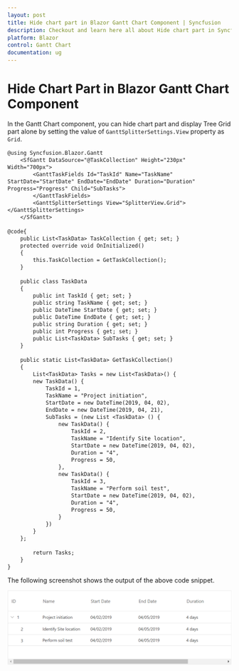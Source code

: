 ```yaml
---
layout: post
title: Hide chart part in Blazor Gantt Chart Component | Syncfusion
description: Checkout and learn here all about Hide chart part in Syncfusion Blazor Gantt Chart component and more.
platform: Blazor
control: Gantt Chart
documentation: ug
---
```


# Hide Chart Part in Blazor Gantt Chart Component

In the Gantt Chart component, you can hide chart part and display Tree Grid part alone by setting the value of `GanttSplitterSettings.View` property as `Grid`.

```cshtml
@using Syncfusion.Blazor.Gantt
    <SfGantt DataSource="@TaskCollection" Height="230px" Width="700px">
        <GanttTaskFields Id="TaskId" Name="TaskName" StartDate="StartDate" EndDate="EndDate" Duration="Duration" Progress="Progress" Child="SubTasks">
        </GanttTaskFields>
        <GanttSplitterSettings View="SplitterView.Grid"></GanttSplitterSettings>
    </SfGantt>

@code{
    public List<TaskData> TaskCollection { get; set; }
    protected override void OnInitialized()
    {
        this.TaskCollection = GetTaskCollection();
    }

    public class TaskData
    {
        public int TaskId { get; set; }
        public string TaskName { get; set; }
        public DateTime StartDate { get; set; }
        public DateTime EndDate { get; set; }
        public string Duration { get; set; }
        public int Progress { get; set; }
        public List<TaskData> SubTasks { get; set; }
    }

    public static List<TaskData> GetTaskCollection()
    {
        List<TaskData> Tasks = new List<TaskData>() {
        new TaskData() {
            TaskId = 1,
            TaskName = "Project initiation",
            StartDate = new DateTime(2019, 04, 02),
            EndDate = new DateTime(2019, 04, 21),
            SubTasks = (new List <TaskData> () {
                new TaskData() {
                    TaskId = 2,
                    TaskName = "Identify Site location",
                    StartDate = new DateTime(2019, 04, 02),
                    Duration = "4",
                    Progress = 50,
                },
                new TaskData() {
                    TaskId = 3,
                    TaskName = "Perform soil test",
                    StartDate = new DateTime(2019, 04, 02),
                    Duration = "4",
                    Progress = 50,
                }
            })
        }
    };

        return Tasks;
    }
}
```

The following screenshot shows the output of the above code snippet.

![Hiding Blazor Gant Chart Part](../images/blazor-hide-gantt-chart-part.png)